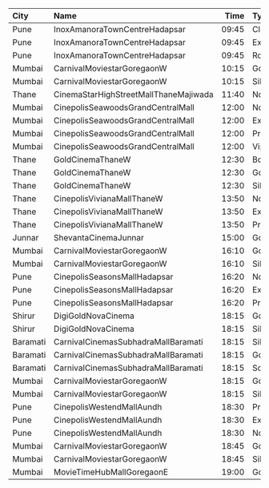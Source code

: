 | City     | Name                                  |  Time | Type          | Price | Capacity | Booked |
| :------- | :------------------------------------ | ----: | :------------ | ----: | -------: | -----: |
| Pune     | InoxAmanoraTownCentreHadapsar         | 09:45 | Club          |   90₹ |       64 |      0 |
| Pune     | InoxAmanoraTownCentreHadapsar         | 09:45 | Executive     |   90₹ |       21 |      0 |
| Pune     | InoxAmanoraTownCentreHadapsar         | 09:45 | Royale        |  160₹ |        3 |      0 |
| Mumbai   | CarnivalMoviestarGoregaonW            | 10:15 | GoldOffline   |   90₹ |       23 |      7 |
| Mumbai   | CarnivalMoviestarGoregaonW            | 10:15 | SilverOffline |   90₹ |       13 |      0 |
| Thane    | CinemaStarHighStreetMallThaneMajiwada | 11:40 | Normal        |  110₹ |      122 |     22 |
| Mumbai   | CinepolisSeawoodsGrandCentralMall     | 12:00 | Normal        |  140₹ |       23 |      6 |
| Mumbai   | CinepolisSeawoodsGrandCentralMall     | 12:00 | Executive     |  160₹ |       35 |     14 |
| Mumbai   | CinepolisSeawoodsGrandCentralMall     | 12:00 | Premium       |  180₹ |       28 |     11 |
| Mumbai   | CinepolisSeawoodsGrandCentralMall     | 12:00 | Vip           |  280₹ |        7 |      3 |
| Thane    | GoldCinemaThaneW                      | 12:30 | Box           |  300₹ |      100 |      0 |
| Thane    | GoldCinemaThaneW                      | 12:30 | Gold          |  140₹ |      100 |      0 |
| Thane    | GoldCinemaThaneW                      | 12:30 | Silver        |  140₹ |      100 |      0 |
| Thane    | CinepolisVivianaMallThaneW            | 13:50 | Normal        |  170₹ |       25 |     13 |
| Thane    | CinepolisVivianaMallThaneW            | 13:50 | Executive     |  170₹ |       97 |     67 |
| Thane    | CinepolisVivianaMallThaneW            | 13:50 | Premium       |  170₹ |       43 |     42 |
| Junnar   | ShevantaCinemaJunnar                  | 15:00 | Gold          |  100₹ |      100 |      0 |
| Mumbai   | CarnivalMoviestarGoregaonW            | 16:10 | GoldOffline   |  130₹ |       27 |     12 |
| Mumbai   | CarnivalMoviestarGoregaonW            | 16:10 | SilverOffline |  100₹ |       18 |      2 |
| Pune     | CinepolisSeasonsMallHadapsar          | 16:20 | Normal        |  110₹ |       14 |     14 |
| Pune     | CinepolisSeasonsMallHadapsar          | 16:20 | Executive     |  110₹ |       49 |     49 |
| Pune     | CinepolisSeasonsMallHadapsar          | 16:20 | Premium       |  110₹ |       15 |     15 |
| Shirur   | DigiGoldNovaCinema                    | 18:15 | Gold          |  150₹ |      100 |      0 |
| Shirur   | DigiGoldNovaCinema                    | 18:15 | Silver        |  130₹ |      100 |      0 |
| Baramati | CarnivalCinemasSubhadraMallBaramati   | 18:15 | Silver        |  150₹ |       42 |     21 |
| Baramati | CarnivalCinemasSubhadraMallBaramati   | 18:15 | Gold          |  150₹ |      128 |    111 |
| Baramati | CarnivalCinemasSubhadraMallBaramati   | 18:15 | Sofa          |  180₹ |       17 |     14 |
| Mumbai   | CarnivalMoviestarGoregaonW            | 18:15 | GoldOffline   |  140₹ |       23 |      2 |
| Mumbai   | CarnivalMoviestarGoregaonW            | 18:15 | SilverOffline |  110₹ |       13 |      8 |
| Pune     | CinepolisWestendMallAundh             | 18:30 | Premium       |  250₹ |       24 |     13 |
| Pune     | CinepolisWestendMallAundh             | 18:30 | Executive     |  250₹ |       41 |      2 |
| Pune     | CinepolisWestendMallAundh             | 18:30 | Normal        |  250₹ |       12 |      0 |
| Mumbai   | CarnivalMoviestarGoregaonW            | 18:45 | GoldOffline   |  130₹ |       27 |      4 |
| Mumbai   | CarnivalMoviestarGoregaonW            | 18:45 | SilverOffline |  110₹ |       18 |      0 |
| Mumbai   | MovieTimeHubMallGoregaonE             | 19:00 | Gold          |  160₹ |       98 |     42 |